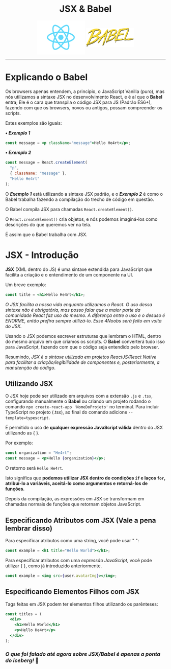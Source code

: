 <div align="center">
  <h1>JSX & Babel</h1>
  <img align="center" src="../../assets/react.png" alt="" width="30%">
  <img align="center" src="../../assets/babel.svg" alt="" width="30%">
</div>
<hr />

# Explicando o **Babel**

Os browsers apenas entendem, a princípio, o JavaScript Vanilla (puro), mas nós utilizamos a sintaxe JSX no desenvolvimento React, e é aí que o **Babel** entra; Ele é o cara que transpila o código JSX para JS (Padrão ES6+), fazendo com que os browsers, novos ou antigos, possam compreender os scripts.

Estes exemplos são iguais:

**_• Exemplo 1_**

```jsx
const message = <p className="message">Hello He4rt</p>;
```

**_• Exemplo 2_**

```jsx
const message = React.createElement(
  "p",
  { className: "message" },
  "Hello He4rt"
);
```

O **_Exemplo 1_** está utilizando a sintaxe JSX padrão, e o **_Exemplo 2_** é como o Babel trabalha fazendo a compilação do trecho de código em questão.

O Babel compila JSX para chamadas `React.createElement()`.

O `React.createElement()` cria objetos, e nós podemos imaginá-los como descrições do que queremos ver na tela.

É assim que o Babel trabalha com JSX.

# **JSX** - Introdução

**JSX** (XML dentro do JS) é uma sintaxe extendida para JavaScript que facilita a criação e o entendimento de um componente na UI.

Um breve exemplo:

```jsx
const title = <h1>Hello He4rt</h1>;
```

_O JSX facilita a nossa vida enquanto utilizamos o React. O uso dessa sintaxe não é obrigatória, mas posso falar que a maior parte da comunidade React faz uso do mesmo. A diferença entre o uso e o desuso é ENORME, então prefira sempre utilizá-lo. Esse 4Noobs será feito em volta do JSX._

Usando o JSX podemos escrever estruturas que lembram o HTML, dentro do mesmo arquivo em que criamos os scripts. O **Babel** converterá tudo isso para JavaScript, fazendo com que o código seja entendido pelo browser.

Resumindo, _JSX é a sintaxe utilizada em projetos ReactJS/React Native para facilitar a criação/legibilidade de componentes e, posteriormente, a manutenção do código_.

## Utilizando **JSX**

O JSX hoje pode ser utilizado em arquivos com a extensão `.js` e `.tsx`, configurando manualmente o **Babel** ou criando um projeto rodando o comando `npx create-react-app 'NomeDoProjeto'` no terminal. Para incluir TypeScript no projeto (.tsx), ao final do comando adicione `--template=typescript`.

É permitido o uso de **qualquer expressão JavaScript válida** dentro do JSX utilizando as { }.

Por exemplo:

```jsx
const organization = "He4rt";
const message = <p>Hello {organization}</p>;
```

O retorno será `Hello He4rt`.

Isto significa que **podemos utilizar JSX dentro de condições `if` e laços `for`, atribuí-lo a variáveis, aceitá-lo como argumentos e retorná-los de funções**.

Depois da compilação, as expressões em JSX se transformam em chamadas normais de funções que retornam objetos JavaScript.

## Especificando Atributos com **JSX** (Vale a pena lembrar disso)

Para especificar atributos como uma string, você pode usar " ":

```jsx
const example = <h1 title="Hello World"></h1>;
```

Para especificar atributos com uma _expressão JavaScript_, você pode utilizar { }, como já introduzido anteriormente.

```jsx
const example = <img src={user.avatarImg}></img>;
```

## Especificando Elementos Filhos com **JSX**

Tags feitas em JSX podem ter elementos filhos utilizando os parênteses:

```jsx
const titles = (
  <div>
    <h1>Hello World</h1>
    <p>Hello He4rt</p>
  </div>
);
```

### **_O que foi falado até agora sobre JSX/Babel é apenas a ponta do iceberg!_** 💜
